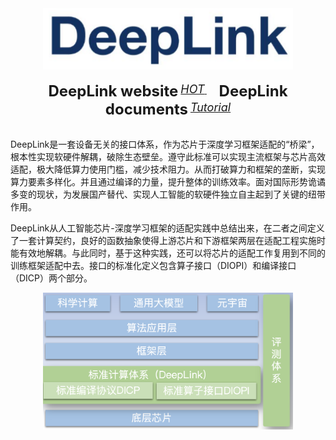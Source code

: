 <div align="center">
  <img src="/profile/resources/DeepLink.png" width="400"/>
  <div>&nbsp;</div>
  <div align="center">
    <b><font size="5">DeepLink website</font></b>
    <sup>
      <a href="http://deeplink.org.cn/home">
        <i><font size="4">HOT</font></i>
      </a>
    </sup>
    &nbsp;&nbsp;&nbsp;&nbsp;
    <b><font size="5">DeepLink documents</font></b>
    <sup>
      <a href="https://deeplink.readthedocs.io/zh_CN/latest/">
        <i><font size="4">Tutorial</font></i>
      </a>
    </sup>
  </div>
  <div>&nbsp;</div>
</div>

DeepLink是一套设备无关的接口体系，作为芯片于深度学习框架适配的“桥梁”，根本性实现软硬件解耦，破除生态壁垒。遵守此标准可以实现主流框架与芯片高效适配，极大降低算力使用门槛，减少技术阻力。从而打破算力和框架的垄断，实现算力要素多样化。并且通过编译的力量，提升整体的训练效率。面对国际形势诡谲多变的现状，为发展国产替代、实现人工智能的软硬件独立自主起到了关键的纽带作用。

DeepLink从人工智能芯片-深度学习框架的适配实践中总结出来，在二者之间定义了一套计算契约，良好的函数抽象使得上游芯片和下游框架两层在适配工程实施时能有效地解耦。与此同时，基于这种实践，还可以将芯片的适配工作复用到不同的训练框架适配中去。接口的标准化定义包含算子接口（DIOPI）和编译接口（DICP）两个部分。

<div align="center">
  <img src="/profile/resources/Deeplink01.png" width="400"/>
</div>

